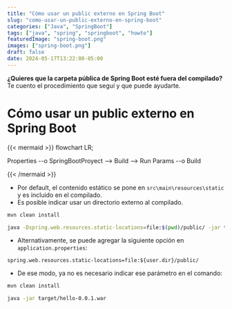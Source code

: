 ```yaml
---
title: "Cómo usar un public externo en Spring Boot"
slug: "como-usar-un-public-externo-en-spring-boot"
categories: ["Java", "SpringBoot"]
tags: ["java", "spring", "springboot", "howto"]
featuredImage: "spring-boot.png"
images: ["spring-boot.png"]
draft: false
date: 2024-05-17T13:22:00-05:00
---
```


**¿Quieres que la carpeta pública de Spring Boot esté fuera del compilado?**
Te cuento el procedimiento que seguí y que puede ayudarte.

<!--more-->

# Cómo usar un public externo en Spring Boot

{{< mermaid >}}
flowchart LR;

Properties --o SpringBootProyect --> Build --> Run
Params --o Build

{{< /mermaid >}}

- Por default, el contenido estático se pone en `src\main\resources\static` y es incluido en el compilado.
- Es posible indicar usar un directorio externo al compilado.

```sh
mvn clean install

java -Dspring.web.resources.static-locations=file:$(pwd)/public/ -jar target/hello-0.0.1.war
```

- Alternativamente, se puede agregar la siguiente opción en `application.properties`:

```properties
spring.web.resources.static-locations=file:${user.dir}/public/
```

- De ese modo, ya no es necesario indicar ese parámetro en el comando:

```sh
mvn clean install

java -jar target/hello-0.0.1.war
```